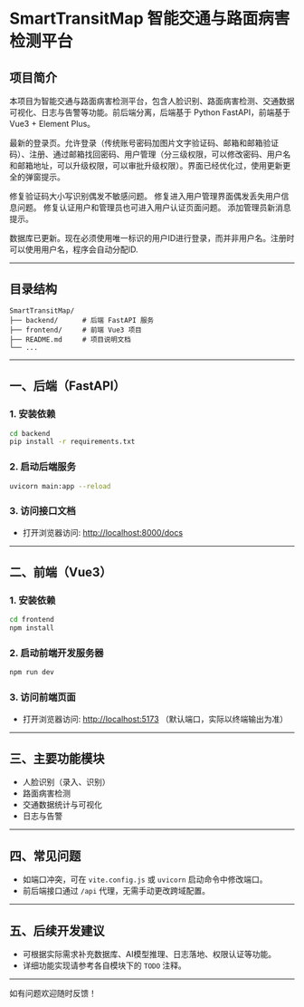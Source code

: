# SmartTransitMap 智能交通与路面病害检测平台

## 项目简介
本项目为智能交通与路面病害检测平台，包含人脸识别、路面病害检测、交通数据可视化、日志与告警等功能。前后端分离，后端基于 Python FastAPI，前端基于 Vue3 + Element Plus。

最新的登录页。允许登录（传统账号密码加图片文字验证码、邮箱和邮箱验证码）、注册、通过邮箱找回密码、用户管理（分三级权限，可以修改密码、用户名和邮箱地址，可以升级权限，可以审批升级权限）。界面已经优化过，使用更新更全的弹窗提示。

修复验证码大小写识别偶发不敏感问题。
修复进入用户管理界面偶发丢失用户信息问题。
修复认证用户和管理员也可进入用户认证页面问题。
添加管理员新消息提示。

数据库已更新。现在必须使用唯一标识的用户ID进行登录，而并非用户名。注册时可以使用用户名，程序会自动分配ID.

---

## 目录结构
```
SmartTransitMap/
├── backend/      # 后端 FastAPI 服务
├── frontend/     # 前端 Vue3 项目
├── README.md     # 项目说明文档
└── ...
```

---

## 一、后端（FastAPI）

### 1. 安装依赖
```bash
cd backend
pip install -r requirements.txt
```

### 2. 启动后端服务
```bash
uvicorn main:app --reload
```

### 3. 访问接口文档
- 打开浏览器访问: [http://localhost:8000/docs](http://localhost:8000/docs)

---

## 二、前端（Vue3）

### 1. 安装依赖
```bash
cd frontend
npm install
```

### 2. 启动前端开发服务器
```bash
npm run dev
```

### 3. 访问前端页面
- 打开浏览器访问: [http://localhost:5173](http://localhost:5173) （默认端口，实际以终端输出为准）

---

## 三、主要功能模块
- 人脸识别（录入、识别）
- 路面病害检测
- 交通数据统计与可视化
- 日志与告警

---

## 四、常见问题
- 如端口冲突，可在 `vite.config.js` 或 `uvicorn` 启动命令中修改端口。
- 前后端接口通过 `/api` 代理，无需手动更改跨域配置。

---

## 五、后续开发建议
- 可根据实际需求补充数据库、AI模型推理、日志落地、权限认证等功能。
- 详细功能实现请参考各自模块下的 `TODO` 注释。

---

如有问题欢迎随时反馈！ 

